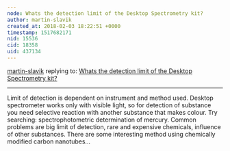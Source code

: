 ```yaml
---
node: Whats the detection limit of the Desktop Spectrometry kit?
author: martin-slavik
created_at: 2018-02-03 18:22:51 +0000
timestamp: 1517682171
nid: 15536
cid: 18358
uid: 437134
---
```




[martin-slavik](../profile/martin-slavik) replying to: [Whats the detection limit of the Desktop Spectrometry kit?](../notes/partyparrot4eva/01-17-2018/whats-the-detection-limit-of-the-desktop-spectrometry-kit)

----
Limit of detection is dependent on instrument and method used. Desktop spectrometer works only with visible light, so for detection of substance you need selective reaction with another substance  that makes colour. Try searching: spectrophotometric determination of mercury. Common problems are big limit of detection, rare and expensive chemicals, influence of other substances. There are some interesting method using chemically modified carbon nanotubes...